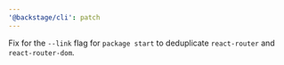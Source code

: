 ```yaml
---
'@backstage/cli': patch
---
```


Fix for the `--link` flag for `package start` to deduplicate `react-router` and `react-router-dom`.
